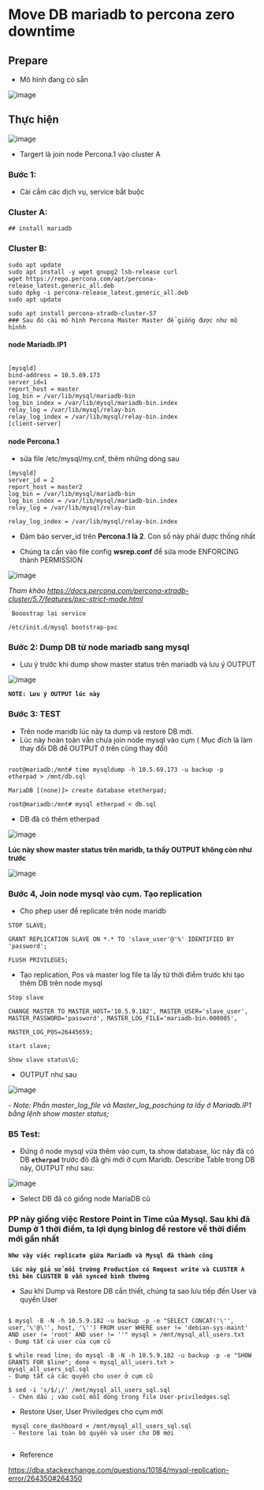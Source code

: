 # Move DB mariadb to percona zero downtime

## Prepare 
- Mô hình đang có sẵn 


![image](https://user-images.githubusercontent.com/83824403/186573923-7db11cd3-c618-4067-8239-a9c809e423bc.png)

## Thực hiện

![image](https://user-images.githubusercontent.com/83824403/186574476-47f3db83-07b7-4dbc-b9f7-04b1f73a6def.png)
 
 
 - Targert là join node Percona.1 vào cluster A 


### Bước 1: 
- Cài cắm các dịch vụ, service bắt buộc

### Cluster A:
```
## install mariadb

```

### Cluster B:
```
sudo apt update
sudo apt install -y wget gnupg2 lsb-release curl
wget https://repo.percona.com/apt/percona-release_latest.generic_all.deb
sudo dpkg -i percona-release_latest.generic_all.deb
sudo apt update

sudo apt install percona-xtradb-cluster-57
### Sau đó cài mô hình Percona Master Master để giống được như mô hìnhh
```
#### node Mariadb.IP1
```

[mysqld]
bind-address = 10.5.69.173
server_id=1
report_host = master
log_bin = /var/lib/mysql/mariadb-bin
log_bin_index = /var/lib/mysql/mariadb-bin.index
relay_log = /var/lib/mysql/relay-bin
relay_log_index = /var/lib/mysql/relay-bin.index
[client-server]
```

#### node Percona.1 

- sửa file /etc/mysql/my.cnf, thêm những dòng sau

```
[mysqld]
server_id = 2
report_host = master2
log_bin = /var/lib/mysql/mariadb-bin
log_bin_index = /var/lib/mysql/mariadb-bin.index
relay_log = /var/lib/mysql/relay-bin

relay_log_index = /var/lib/mysql/relay-bin.index
```
- Đảm bảo server_id trên **Percona.1 là 2**. Con số này phải được thống nhất



- Chúng ta cần vào file config **wsrep.conf** để sửa mode ENFORCING thành PERMISSION 


![image](https://user-images.githubusercontent.com/83824403/189520607-d23e41a0-77bc-45c8-a305-c05914275f70.png)

*Tham khảo https://docs.percona.com/percona-xtradb-cluster/5.7/features/pxc-strict-mode.html*


```
 Booostrap lại service

/etc/init.d/mysql bootstrap-pxc
```



### Bước 2: Dump DB từ node mariadb sang mysql

- Lưu ý trước khi dump show master status trên mariadb và lưu ý OUTPUT

![image](https://user-images.githubusercontent.com/83824403/189519681-80410915-312f-4592-a5c6-649769d78b0e.png)

**`NOTE: Lưu ý OUTPUT lúc này`**




### Bước 3: TEST

- Trên node maridb lúc này ta dump và restore DB mới. 
- Lúc này hoàn toàn vẫn chưa join node mysql vào cụm ( Mục đích là làm thay đổi DB để OUTPUT ở trên cũng thay đổi)


```

root@mariadb:/mnt# time mysqldump -h 10.5.69.173 -u backup -p  etherpad > /mnt/db.sql

MariaDB [(none)]> create database etetherpad; 

root@mariadb:/mnt# mysql etherpad < db.sql
```

- DB đã có thêm etherpad



![image](https://user-images.githubusercontent.com/83824403/189520989-15833650-3ec0-4d59-80d8-eefea4857ca7.png)






**Lúc này show master status trên maridb, ta thấy OUTPUT không còn như trước**



![image](https://user-images.githubusercontent.com/83824403/189519977-675b91de-1c1b-40a8-9820-b30f93551688.png)


### Bước 4, Join node mysql vào cụm. Tạo replication


- Cho phep user để replicate trên node maridb
```
STOP SLAVE;

GRANT REPLICATION SLAVE ON *.* TO 'slave_user'@'%' IDENTIFIED BY 'password';

FLUSH PRIVILEGES;

```


- Tạo replication, Pos và master log file ta lấy từ thời điểm trước khi tạo thêm DB trên node mysql


```
Stop slave

CHANGE MASTER TO MASTER_HOST='10.5.9.182', MASTER_USER='slave_user', MASTER_PASSWORD='password', MASTER_LOG_FILE='mariadb-bin.000005',

MASTER_LOG_POS=26445659;

start slave;

Show slave status\G;

```

- OUTPUT như sau 

![image](https://user-images.githubusercontent.com/83824403/189520221-5572ceb1-6058-44de-b48e-7614c0911915.png)





*- Note: Phần *master_log_file* và *Master_log_pos*chúng ta lấy ở Mariadb.IP1 bằng lệnh *show master status*;*



### B5 Test:

- Đứng ở node mysql vừa thêm vào cụm, ta show database, lúc này đã có DB **`etherpad`** trước đõ đã ghi mới ở cụm Maridb. Describe Table trong DB này, OUTPUT như sau:

![image](https://user-images.githubusercontent.com/83824403/189520351-745b1827-6ac2-4a1e-89dd-d0d93ff2c6d9.png)

- Select DB đã có giống node MariaDB cũ


### PP này giống việc Restore Point in Time của Mysql. Sau khi đã Dump ở 1 thời điểm, ta lợi dụng binlog để restore về thời điểm mới gần nhất

**`Như vậy việc replicate giữa Mariadb và Mysql đã thành công`**

**` Lúc này giả sử môi trường Production có Request write và CLUSTER A thì bên CLUSTER B vẫn synced bình thường`**




- Sau khi Dump và Restore DB cần thiết, chúng ta sao lưu tiếp đến User và quyền User 



```

$ mysql -B -N -h 10.5.9.182 -u backup -p -e "SELECT CONCAT('\'', user,'\'@\'', host, '\'') FROM user WHERE user != 'debian-sys-maint' AND user != 'root' AND user != ''" mysql > /mnt/mysql_all_users.txt 
- Dump tất cả user của cụm cũ

$ while read line; do mysql -B -N -h 10.5.9.182 -u backup -p -e "SHOW GRANTS FOR $line"; done < mysql_all_users.txt > mysql_all_users_sql.sql 
- Dump tất cả các quyền cho user ở cụm cũ

$ sed -i 's/$/;/' /mnt/mysql_all_users_sql.sql 
 - Chèn dấu ; vào cuối mỗi dòng trong file User-priviledges.sql
```

- Restore User, User Priviledges cho cụm mới

```
 mysql core_dashboard < /mnt/mysql_all_users_sql.sql 
 - Restore lại toàn bộ quyền và user cho DB mới


````


- Reference 

https://dba.stackexchange.com/questions/10184/mysql-replication-error/264350#264350

